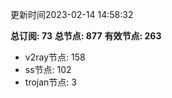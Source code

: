 更新时间2023-02-14 14:58:32

**总订阅: 73**
**总节点: 877**
**有效节点: 263**
- v2ray节点: 158
- ss节点: 102
- trojan节点: 3
